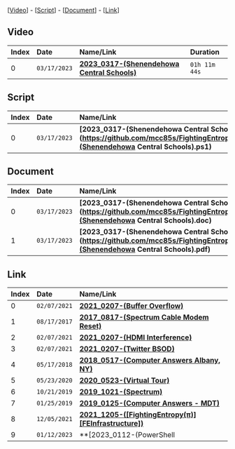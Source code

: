 
[[Video](#video)] - [[Script](#script)] - [[Document](#document)] - [[Link](#link)]

## Video

| Index | Date         | Name/Link                                                                    | Duration      |
|:------|:-------------|:-----------------------------------------------------------------------------|:--------------|
| 0     | `03/17/2023` | **[2023_0317-(Shenendehowa Central Schools)](https://youtu.be/lMPy-0oFNHc)** | `01h 11m 44s` |

## Script

| Index | Date         | Name/Link                                                                                                                                                           |
|:------|:-------------|:--------------------------------------------------------------------------------------------------------------------------------------------------------------------|
| 0     | `03/17/2023` | **[2023_0317-(Shenendehowa Central Schools).ps1](https://github.com/mcc85s/FightingEntropy/blob/main/Video/20230316/2023_0317-(Shenendehowa Central Schools).ps1)** |

## Document

| Index | Date         | Name/Link                                                                                                                                                           |
|:------|:-------------|:--------------------------------------------------------------------------------------------------------------------------------------------------------------------|
| 0     | `03/17/2023` | **[2023_0317-(Shenendehowa Central Schools).doc](https://github.com/mcc85s/FightingEntropy/blob/main/Video/20230316/2023_0317-(Shenendehowa Central Schools).doc)** |
| 1     | `03/17/2023` | **[2023_0317-(Shenendehowa Central Schools).pdf](https://github.com/mcc85s/FightingEntropy/blob/main/Video/20230316/2023_0317-(Shenendehowa Central Schools).pdf)** |

## Link

| Index | Date         | Name/Link                                                                                   |
|:------|:-------------|:--------------------------------------------------------------------------------------------|
| 0     | `02/07/2021` | **[2021_0207-(Buffer Overflow)](https://youtu.be/H4MlJnMh9Q0)**                             |
| 1     | `08/17/2017` | **[2017_0817-(Spectrum Cable Modem Reset)](https://youtu.be/LfZW-s0BMow)**                  |
| 2     | `02/07/2021` | **[2021_0207-(HDMI Interference)](https://youtu.be/in7IrkoLOHo)**                           |
| 3     | `02/07/2021` | **[2021_0207-(Twitter BSOD)](https://youtu.be/12x8TrO9B5Q)**                                |
| 4     | `05/17/2018` | **[2018_0517-(Computer Answers Albany, NY)](https://youtu.be/TKDHzHiO1k4)**                 |
| 5     | `05/23/2020` | **[2020_0523-(Virtual Tour)](https://youtu.be/HT4p28bRhqc)**                                |
| 6     | `10/21/2019` | **[2019_1021-(Spectrum)](https://youtu.be/zs0C_ig-4CQ)**                                    |
| 7     | `01/25/2019` | **[2019_0125-(Computer Answers - MDT)](https://youtu.be/5Cyp3pqIMRs)**                      |
| 8     | `12/05/2021` | **[2021_1205-([FightingEntropy(π)][FEInfrastructure])](https://youtu.be/6yQr06_rA4I)**      |
| 9     | `01/12/2023` | **[2023_0112-(PowerShell | Virtualization Lab + FEDCPromo)](https://youtu.be/9v7uJHF-cGQ)** |
